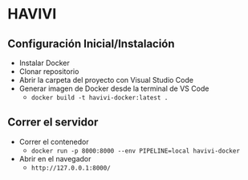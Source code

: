 # HAVIVI

## Configuración Inicial/Instalación
- Instalar Docker
- Clonar repositorio
- Abrir la carpeta del proyecto con Visual Studio Code
- Generar imagen de Docker desde la terminal de VS Code
    - ``docker build -t havivi-docker:latest .``

## Correr el servidor
- Correr el contenedor
    - ``docker run -p 8000:8000 --env PIPELINE=local havivi-docker``
- Abrir en el navegador
    - ``http://127.0.0.1:8000/``